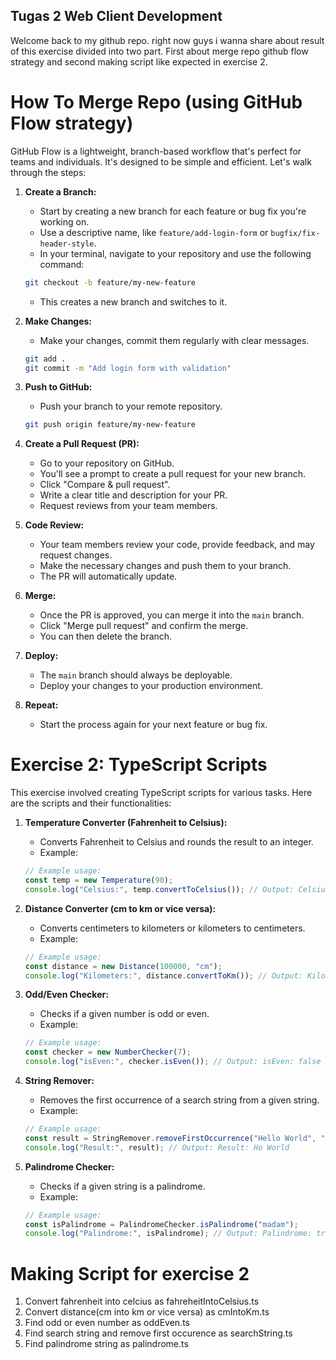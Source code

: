 ## Tugas 2 Web Client Development

Welcome back to my github repo. right now guys i wanna share about result of this exercise divided into two part. First about merge repo github flow strategy and second making script like expected in exercise 2.

# How To Merge Repo (using GitHub Flow strategy)

GitHub Flow is a lightweight, branch-based workflow that's perfect for teams and individuals. It's designed to be simple and efficient. Let's walk through the steps:

1.  **Create a Branch:**
    * Start by creating a new branch for each feature or bug fix you're working on.
    * Use a descriptive name, like `feature/add-login-form` or `bugfix/fix-header-style`.
    * In your terminal, navigate to your repository and use the following command:

    ```bash
    git checkout -b feature/my-new-feature
    ```

    * This creates a new branch and switches to it.

2.  **Make Changes:**
    * Make your changes, commit them regularly with clear messages.

    ```bash
    git add .
    git commit -m "Add login form with validation"
    ```

3.  **Push to GitHub:**
    * Push your branch to your remote repository.

    ```bash
    git push origin feature/my-new-feature
    ```

4.  **Create a Pull Request (PR):**
    * Go to your repository on GitHub.
    * You'll see a prompt to create a pull request for your new branch.
    * Click "Compare & pull request".
    * Write a clear title and description for your PR.
    * Request reviews from your team members.

5.  **Code Review:**
    * Your team members review your code, provide feedback, and may request changes.
    * Make the necessary changes and push them to your branch.
    * The PR will automatically update.

6.  **Merge:**
    * Once the PR is approved, you can merge it into the `main` branch.
    * Click "Merge pull request" and confirm the merge.
    * You can then delete the branch.

7.  **Deploy:**
    * The `main` branch should always be deployable.
    * Deploy your changes to your production environment.

8.  **Repeat:**
    * Start the process again for your next feature or bug fix.

# Exercise 2: TypeScript Scripts

This exercise involved creating TypeScript scripts for various tasks. Here are the scripts and their functionalities:

1.  **Temperature Converter (Fahrenheit to Celsius):**
    * Converts Fahrenheit to Celsius and rounds the result to an integer.
    * Example:

    ```typescript
    // Example usage:
    const temp = new Temperature(90);
    console.log("Celsius:", temp.convertToCelsius()); // Output: Celsius: 32
    ```

2.  **Distance Converter (cm to km or vice versa):**
    * Converts centimeters to kilometers or kilometers to centimeters.
    * Example:

    ```typescript
    // Example usage:
    const distance = new Distance(100000, "cm");
    console.log("Kilometers:", distance.convertToKm()); // Output: Kilometers: 1
    ```

3.  **Odd/Even Checker:**
    * Checks if a given number is odd or even.
    * Example:

    ```typescript
    // Example usage:
    const checker = new NumberChecker(7);
    console.log("isEven:", checker.isEven()); // Output: isEven: false
    ```

4.  **String Remover:**
    * Removes the first occurrence of a search string from a given string.
    * Example:

    ```typescript
    // Example usage:
    const result = StringRemover.removeFirstOccurrence("Hello World", "ello");
    console.log("Result:", result); // Output: Result: Ho World
    ```

5.  **Palindrome Checker:**
    * Checks if a given string is a palindrome.
    * Example:

    ```typescript
    // Example usage:
    const isPalindrome = PalindromeChecker.isPalindrome("madam");
    console.log("Palindrome:", isPalindrome); // Output: Palindrome: true
    ```

# Making Script for exercise 2
1. Convert fahrenheit into celcius as fahreheitIntoCelsius.ts
2. Convert distance(cm into km or vice versa) as cmIntoKm.ts
3. Find odd or even number as oddEven.ts
4. Find search string and remove first occurence as searchString.ts
5. Find palindrome string as palindrome.ts
